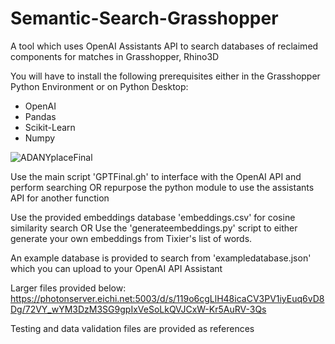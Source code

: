 # Semantic-Search-Grasshopper
A tool which uses OpenAI Assistants API to search databases of reclaimed components for matches in Grasshopper, Rhino3D

You will have to install the following prerequisites either in the Grasshopper Python Environment or on Python Desktop:
- OpenAI
- Pandas
- Scikit-Learn
- Numpy

![ADANYplaceFinal](https://github.com/user-attachments/assets/c157b369-bd3e-4c69-962c-39c8415f9897)


Use the main script 'GPTFinal.gh' to interface with the OpenAI API and perform searching OR repurpose the python module to use the assistants API for another function

Use the provided embeddings database 'embeddings.csv' for cosine similarity search 
OR
Use the 'generateembeddings.py' script to either generate your own embeddings from Tixier's list of words.

An example database is provided to search from 'exampledatabase.json' which you can upload to your OpenAI API Assistant

Larger files provided below:
https://photonserver.eichi.net:5003/d/s/119o6cgLlH48icaCV3PV1iyEuq6vD8Dg/72VY_wYM3DzM3SG9gpIxVeSoLkQVJCxW-Kr5AuRV-3Qs

Testing and data validation files are provided as references
